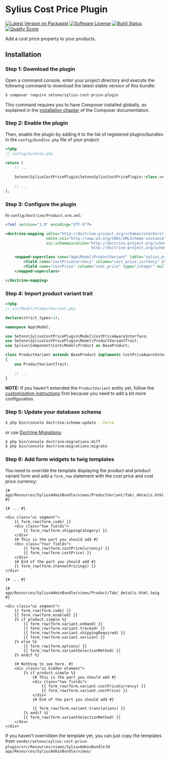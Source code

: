 # Sylius Cost Price Plugin

[![Latest Version on Packagist][ico-version]][link-packagist]
[![Software License][ico-license]](LICENSE)
[![Build Status][ico-travis]][link-travis]
[![Quality Score][ico-code-quality]][link-code-quality]

Add a cost price property to your products.

## Installation

### Step 1: Download the plugin

Open a command console, enter your project directory and execute the following command to download the latest stable version of this bundle:

```bash
$ composer require setono/sylius-cost-price-plugin
```

This command requires you to have Composer installed globally, as explained in the [installation chapter](https://getcomposer.org/doc/00-intro.md) of the Composer documentation.


### Step 2: Enable the plugin

Then, enable the plugin by adding it to the list of registered plugins/bundles
in the `config/bundles.php` file of your project:

```php
<?php
// config/bundles.php

return [
    // ...
    
    Setono\SyliusCostPricePlugin\SetonoSyliusCostPricePlugin::class => ['all' => true],
    
    // ...
];

```

### Step 3: Configure the plugin

In `config/doctrine/Product.orm.xml`:
```xml
<?xml version="1.0" encoding="UTF-8"?>

<doctrine-mapping xmlns="http://doctrine-project.org/schemas/orm/doctrine-mapping"
                  xmlns:xsi="http://www.w3.org/2001/XMLSchema-instance"
                  xsi:schemaLocation="http://doctrine-project.org/schemas/orm/doctrine-mapping
                                      http://doctrine-project.org/schemas/orm/doctrine-mapping.xsd">

    <mapped-superclass name="App\Model\ProductVariant" table="sylius_product_variant">
        <field name="costPriceCurrency" column="cost_price_currency" />
        <field name="costPrice" column="cost_price" type="integer" nullable="true" />
    </mapped-superclass>

</doctrine-mapping>
```

### Step 4: Import product variant trait

```php
<?php
// src/Model/ProductVariant.php

declare(strict_types=1);

namespace App\Model;

use Setono\SyliusCostPricePlugin\Model\CostPriceAwareInterface;
use Setono\SyliusCostPricePlugin\Model\ProductVariantTrait;
use Sylius\Component\Core\Model\Product as BaseProduct;

class ProductVariant extends BaseProduct implements CostPriceAwareInterface
{
    use ProductVariantTrait;
    
    // ...
}
```

**NOTE:** If you haven't extended the `ProductVariant` entity yet, follow the [customization instructions](https://docs.sylius.com/en/1.2/customization/model.html) first because you need to add a bit more configuration.

### Step 5: Update your database schema
```bash
$ php bin/console doctrine:schema:update --force
```

or use [Doctrine Migrations](https://symfony.com/doc/master/bundles/DoctrineMigrationsBundle/index.html):

```bash
$ php bin/console doctrine:migrations:diff
$ php bin/console doctrine:migrations:migrate
```

### Step 6: Add form widgets to twig templates
You need to override the template displaying the product and product variant form and add a `form_row` statement with the cost price and cost price currency:

```twig
{# app/Resources/SyliusAdminBundle/views/ProductVariant/Tab/_details.html.twig #}

{# ... #}

<div class="ui segment">
    {{ form_row(form.code) }}
    <div class="two fields">
        {{ form_row(form.shippingCategory) }}
    </div>
    {# This is the part you should add #}
    <div class="four fields">
        {{ form_row(form.costPriceCurrency) }}
        {{ form_row(form.costPrice) }}
    </div>
    {# End of the part you should add #}
    {{ form_row(form.channelPricings) }}
</div>

{# ... #}
```

```twig
{# app/Resources/SyliusAdminBundle/views/Product/Tab/_details.html.twig #}

<div class="ui segment">
    {{ form_row(form.code) }}
    {{ form_row(form.enabled) }}
    {% if product.simple %}
        {{ form_row(form.variant.onHand) }}
        {{ form_row(form.variant.tracked) }}
        {{ form_row(form.variant.shippingRequired) }}
        {{ form_row(form.variant.version) }}
    {% else %}
        {{ form_row(form.options) }}
        {{ form_row(form.variantSelectionMethod) }}
    {% endif %}

    {# Nothing to see here. #}
    <div class="ui hidden element">
        {% if product.simple %}
            {# This is the part you should add #}
            <div class="two fields">
                {{ form_row(form.variant.costPriceCurrency) }}
                {{ form_row(form.variant.costPrice) }}
            </div>
            {# End of the part you should add #}
        
            {{ form_row(form.variant.translations) }}
        {% endif %}
        {{ form_row(form.variantSelectionMethod) }}
    </div>
</div>
```

If you haven't overridden the template yet, you can just copy the templates from `vendor/setono/sylius-cost-price-plugin/src/Resources/views/SyliusAdminBundle` to `app/Resources/SyliusAdminBundle/views/`

[ico-version]: https://img.shields.io/packagist/v/setono/sylius-cost-price-plugin.svg?style=flat-square
[ico-license]: https://img.shields.io/badge/license-MIT-brightgreen.svg?style=flat-square
[ico-travis]: https://img.shields.io/travis/Setono/SyliusCostPricePlugin/master.svg?style=flat-square
[ico-code-quality]: https://img.shields.io/scrutinizer/g/Setono/SyliusCostPricePlugin.svg?style=flat-square

[link-packagist]: https://packagist.org/packages/setono/sylius-cost-price-plugin
[link-travis]: https://travis-ci.com/Setono/SyliusCostPricePlugin
[link-code-quality]: https://scrutinizer-ci.com/g/Setono/SyliusCostPricePlugin
